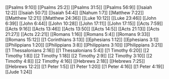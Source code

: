 [[Psalms 9:10]]
[[Psalms 25:2]]
[[Psalms 31:5]]
[[Psalms 56:9]]
[[Isaiah 12:2]]
[[Isaiah 50:7]]
[[Isaiah 54:4]]
[[Nahum 1:7]]
[[Matthew 7:22]]
[[Matthew 12:21]]
[[Matthew 24:36]]
[[Luke 10:12]]
[[Luke 23:46]]
[[John 6:39]]
[[John 6:44]]
[[John 10:28]]
[[John 17:11]]
[[John 17:15]]
[[Acts 7:59]]
[[Acts 9:16]]
[[Acts 13:46]]
[[Acts 13:50]]
[[Acts 14:5]]
[[Acts 21:13]]
[[Acts 21:27]]
[[Acts 22:21]]
[[Romans 1:16]]
[[Romans 5:4]]
[[Romans 9:33]]
[[Romans 15:12]]
[[1 Corinthians 3:13]]
[[Ephesians 1:12]]
[[Ephesians 3:1]]
[[Philippians 1:20]]
[[Philippians 3:8]]
[[Philippians 3:10]]
[[Philippians 3:21]]
[[1 Thessalonians 2:16]]
[[1 Thessalonians 5:4]]
[[1 Timothy 6:20]]
[[2 Timothy 1:8]]
[[2 Timothy 1:18]]
[[2 Timothy 2:9]]
[[2 Timothy 3:10]]
[[2 Timothy 4:8]]
[[2 Timothy 4:16]]
[[Hebrews 2:18]]
[[Hebrews 7:25]]
[[Hebrews 12:2]]
[[1 Peter 1:5]]
[[1 Peter 1:20]]
[[1 Peter 4:16]]
[[1 Peter 4:19]]
[[Jude 1:24]]
